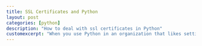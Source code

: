 ```yaml
---
title: SSL Certificates and Python
layout: post
categories: [python]
description: "How to deal with ssl certificates in Python"
customexcerpt: "When you use Python in an organization that likes setting up its own self-signed TLS Certificates, it becomes confusing how you are supposed to use APIs."
---
```

